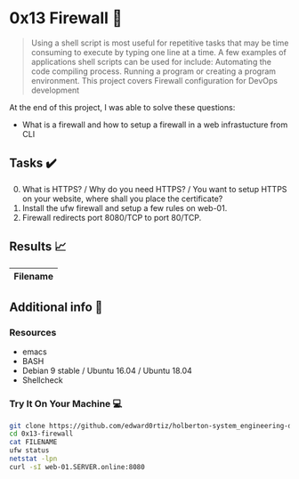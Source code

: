 # 0x13 Firewall :wrench:

> Using a shell script is most useful for repetitive tasks that may be time consuming to execute by typing one line at a time. A few examples of applications shell scripts can be used for include: Automating the code compiling process. Running a program or creating a program environment. This project covers Firewall configuration for DevOps development

At the end of this project, I was able to solve these questions:

* What is a firewall and how to setup a firewall in a web infrastucture from CLI


## Tasks :heavy_check_mark:

0. What is HTTPS? / Why do you need HTTPS? / You want to setup HTTPS on your website, where shall you place the certificate?
1. Install the ufw firewall and setup a few rules on web-01.
2. Firewall redirects port 8080/TCP to port 80/TCP.



## Results :chart_with_upwards_trend:

| Filename |
| ------ |

## Additional info :construction:
### Resources

- emacs
- BASH
- Debian 9 stable / Ubuntu 16.04 / Ubuntu 18.04 
- Shellcheck


### Try It On Your Machine :computer:
```bash
git clone https://github.com/edward0rtiz/holberton-system_engineering-devops.git
cd 0x13-firewall
cat FILENAME
ufw status
netstat -lpn
curl -sI web-01.SERVER.online:8080
```
